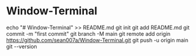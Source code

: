 # Window-Terminal
echo "# Window-Terminal" >> README.md
git init
git add README.md
git commit -m "first commit"
git branch -M main
git remote add origin https://github.com/sean007a/Window-Terminal.git
git push -u origin main
git --version
